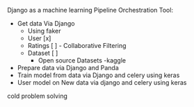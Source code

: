 Django as a machine learning Pipeline Orchestration Tool:

- Get data Via Django
  - Using faker
  - User [x]
  - Ratings [ ] - Collaborative Filtering
  - Dataset [ ]
    - Open source Datasets -kaggle
- Prepare data via Django and Panda
- Train model from data via Django and celery using keras
- User model on New data via django and celery using keras

cold problem solving
